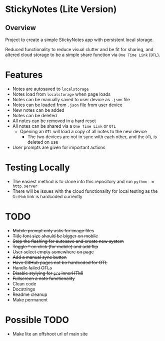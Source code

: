 # StickyNotes (Lite Version)

## Overview
Project to create a simple StickyNotes app with persistent local storage.

Reduced functionality to reduce visual clutter and be fit for sharing, and altered cloud storage to be a simple share function via `One Time Link` (`OTL`).

# Features
- Notes are autosaved to `localstorage`
- Notes load from `localstorage` when page loads
- Notes can be manually saved to user device as `.json` file
- Notes can be loaded from `.json` file from user device
- New notes can be added
- Notes can be deleted
- All notes can be removed in a hard reset
- All notes can be shared via a `One Time Link` or `OTL`
    - Opening an `OTL` will load a copy of all notes to the new device
        - The two devices are not in sync with each other, and the `OTL` is deleted on use
- User prompts are given for important actions

# Testing Locally
- The easiest method is to clone into this repository and run `python -m http.server`
- There will be issues with the cloud functionality for local testing as the `GitHub` link is hardcoded currently

# TODO
- ~~Mobile prompt only asks for image files~~
- ~~Title font size should be bigger on mobile~~
- ~~Stop the flashing for autosave and create new system~~
- ~~Toggle ^ on click (for mobile) and add flip~~
- ~~User select empty somewhere on page~~
- ~~Add a manual sync button~~
- ~~Have GitHub pages not be hardcoded for OTL~~
- ~~Handle failed OTLs~~
- ~~Disable stylying for `pre` innerHTMl~~
- ~~Fullscreen a note functionality~~
- Clean code
- Docstrings
- Readme cleanup
- Make permanent

# Possible TODO
- Make lite an offshoot url of main site